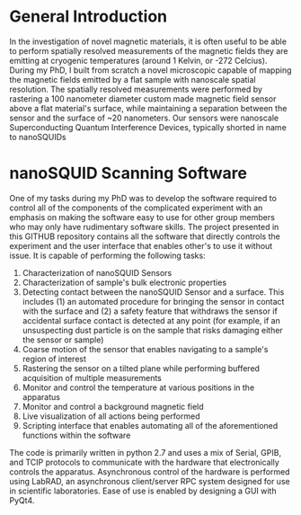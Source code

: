 # General Introduction 

In the investigation of novel magnetic materials, it is often useful to be able to perform spatially resolved measurements of the magnetic fields they are emitting at cryogenic temperatures (around 1 Kelvin, or -272 Celcius).
During my PhD, I built from scratch a novel microscopic capable of mapping the magnetic fields emitted by a flat sample with nanoscale spatial resolution.
The spatially resolved measurements were performed by rastering a 100 nanometer diameter custom made magnetic field sensor above a flat material's surface, while maintaining a separation between the sensor and the surface of ~20 nanometers.
Our sensors were nanoscale Superconducting Quantum Interference Devices, typically shorted in name to nanoSQUIDs

# nanoSQUID Scanning Software
One of my tasks during my PhD was to develop the software required to control all of the components of the complicated experiment with an emphasis on making the software easy to use for other group members who may only have rudimentary software skills. The project presented in this GITHUB repository contains all the software that directly controls the experiment and the user interface that enables other's to use it without issue. It is capable of performing the following tasks:

1. Characterization of nanoSQUID Sensors 
2. Characterization of sample's bulk electronic properties
3. Detecting contact between the nanoSQUID Sensor and a surface. This includes (1) an automated procedure for bringing the sensor in contact with the surface and (2) a safety feature that withdraws the sensor if accidental surface contact is detected at any point (for example, if an unsuspecting dust particle is on the sample that risks damaging either the sensor or sample)
5. Coarse motion of the sensor that enables navigating to a sample's region of interest
6. Rastering the sensor on a tilted plane while performing buffered acquisition of multiple measurements
7. Monitor and control the temperature at various positions in the apparatus
8. Monitor and control a background magnetic field
9. Live visualization of all actions being performed
10. Scripting interface that enables automating all of the aforementioned functions within the software

The code is primarily written in python 2.7 and uses a mix of Serial, GPIB, and TCIP protocols to communicate with the hardware that electronically controls the apparatus. 
Asynchronous control of the hardware is performed using LabRAD, an asynchronous client/server RPC system designed for use in scientific laboratories.
Ease of use is enabled by designing a GUI with PyQt4.
